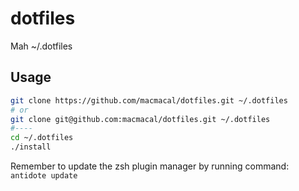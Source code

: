 # dotfiles
Mah ~/.dotfiles

## Usage
```bash
git clone https://github.com/macmacal/dotfiles.git ~/.dotfiles
# or
git clone git@github.com:macmacal/dotfiles.git ~/.dotfiles
#----
cd ~/.dotfiles
./install

```

Remember to update the zsh plugin manager by running command: `antidote update`
